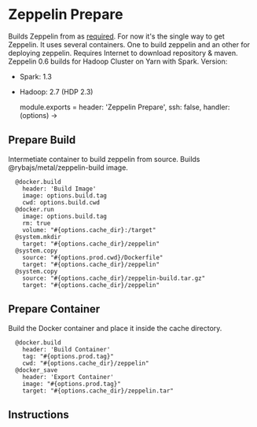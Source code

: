 
# Zeppelin Prepare

Builds Zeppelin from as [required][zeppelin-build]. For now it's the single way to get Zeppelin.
It uses several containers. One to build zeppelin and an other for deploying zeppelin.
Requires Internet to download repository & maven.
Zeppelin 0.6 builds for Hadoop Cluster on Yarn with Spark.
Version:
  - Spark: 1.3
  - Hadoop: 2.7 (HDP 2.3)


    module.exports = header: 'Zeppelin Prepare', ssh: false, handler: (options) ->

## Prepare Build

Intermetiate container to build zeppelin from source. Builds @rybajs/metal/zeppelin-build
image.

      @docker.build
        header: 'Build Image'
        image: options.build.tag
        cwd: options.build.cwd
      @docker.run
        image: options.build.tag
        rm: true
        volume: "#{options.cache_dir}:/target"
      @system.mkdir
        target: "#{options.cache_dir}/zeppelin"
      @system.copy
        source: "#{options.prod.cwd}/Dockerfile"
        target: "#{options.cache_dir}/zeppelin"
      @system.copy
        source: "#{options.cache_dir}/zeppelin-build.tar.gz"
        target: "#{options.cache_dir}/zeppelin"

## Prepare Container

Build the Docker container and place it inside the cache directory.

      @docker.build
        header: 'Build Container'
        tag: "#{options.prod.tag}"
        cwd: "#{options.cache_dir}/zeppelin"
      @docker_save
        header: 'Export Container'
        image: "#{options.prod.tag}"
        target: "#{options.cache_dir}/zeppelin.tar"

## Instructions

[zeppelin-build]:http://zeppelin.incubator.apache.org/docs/install/install.html
[github-instruction]:https://github.com/apache/incubator-zeppelin
[hortonwork-instruction]:http://fr.hortonworks.com/blog/introduction-to-data-science-with-apache-spark/

